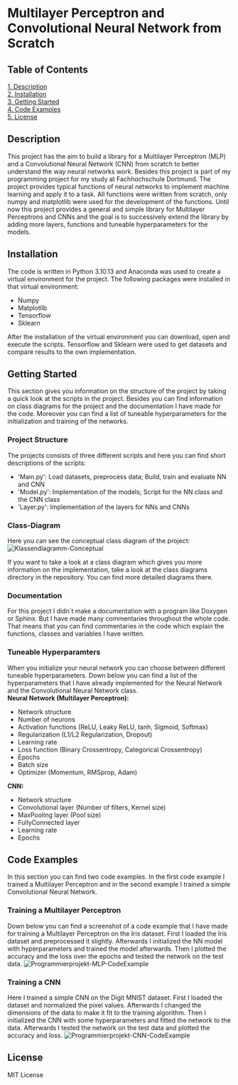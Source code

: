 # Multilayer Perceptron and Convolutional Neural Network from Scratch

## Table of Contents
[1. Description](#Description)\
[2. Installation](#Installation)\
[3. Getting Started](#Getting-Started)\
[4. Code Examples](#Code-Examples)\
[5. License](#License)

## Description
This project has the aim to build a library for a Multilayer Perceptron (MLP) and a Convolutional Neural Network (CNN) from scratch to better understand the way neural networks work. Besides this project is part of my programming project for my study at Fachhochschule Dortmund. The project provides typical functions of neural networks to implement machine learning and apply it to a task. All functions were written from scratch, only numpy and matplotlib were used for the development of the functions. Until now this project provides a general and simple library for Multilayer Perceptrons and CNNs and the goal is to successively extend the library by adding more layers, functions and tuneable hyperparameters for the models. 

## Installation
The code is written in Python 3.10.13 and Anaconda was used to create a virtual environment for the project. The following packages were installed in that virtual environment:
- Numpy
- Matplotlib
- Tensorflow
- Sklearn

After the installation of the virtual environment you can download, open and execute the scripts. Tensorflow and Sklearn were used to get datasets and compare results to the own implementation. 

## Getting Started
This section gives you information on the structure of the project by taking a quick look at the scripts in the project. Besides you can find information on class diagrams for the project and the documentation I have made for the code. Moreover you can find a list of tuneable hyperparameters for the initialization and training of the networks.

### Project Structure
The projects consists of three different scripts and here you can find short descriptions of the scripts:
- 'Main.py': Load datasets, preprocess data; Build, train and evaluate NN and CNN
- 'Model.py': Implementation of the models; Script for the NN class and the CNN class
- 'Layer.py': Implementation of the layers for NNs and CNNs

### Class-Diagram
Here you can see the conceptual class diagram of the project:
![Klassendiagramm-Conceptual](https://github.com/LennartBra/CNN-from-Scratch/assets/114747248/495dbbdf-97fe-4018-a03b-4406eea45771)

If you want to take a look at a class diagram which gives you more information on the implementation, take a look at the class diagrams directory in the repository. You can find more detailed diagrams there.

### Documentation
For this project I didn´t make a documentation with a program like Doxygen or Sphinx. But I have made many commentaries throughout the whole code. That means that you can find commentaries in the code which explain the functions, classes and variables I have written.

### Tuneable Hyperparamters
When you initialize your neural network you can choose between different tuneable hyperparameters. Down below you can find a list of the hyperparameters that I have already implemented for the Neural Network and the Convolutional Neural Network class.\
**Neural Network (Multilayer Perceptron):**
- Network structure
- Number of neurons
- Activation functions (ReLU, Leaky ReLU, tanh, Sigmoid, Softmax)
- Regularization (L1/L2 Regularization, Dropout)
- Learning rate
- Loss function (Binary Crossentropy, Categorical Crossentropy)
- Epochs
- Batch size
- Optimizer (Momentum, RMSprop, Adam)

**CNN:**
- Network structure
- Convolutional layer (Number of filters, Kernel size)
- MaxPooling layer (Pool size)
- FullyConnected layer
- Learning rate
- Epochs

## Code Examples
In this section you can find two code examples. In the first code example I trained a Multilayer Perceptron and in the second example I trained a simple Convolutional Neural Network.

### Training a Multilayer Perceptron
Down below you can find a screenshot of a code example that I have made for training a Multilayer Perceptron on the Iris dataset. First I loaded the Iris dataset and preprocessed it slightly. Afterwards I initialized the NN model with hyperparameters and trained the model afterwards. Then I plotted the accuracy and the loss over the epochs and tested the network on the test data.
![Programmierprojekt-MLP-CodeExample](https://github.com/LennartBra/NN-and-CNN-from-Scratch/assets/114747248/d4c834ec-d41a-4de1-a819-3b03e3525431)


### Training a CNN
Here I trained a simple CNN on the Digit MNIST dataset. First I loaded the dataset and normalized the pixel values. Afterwards I changed the dimensions of the data to make it fit to the training algorithm. Then I initialized the CNN with some hyperparameters and fitted the network to the data. Afterwards I tested the network on the test data and plotted the accuracy and loss.
![Programmierprojekt-CNN-CodeExample](https://github.com/LennartBra/NN-and-CNN-from-Scratch/assets/114747248/2a9bee1b-f11f-4b3a-b29d-8ead119348ca)

## License
MIT License


